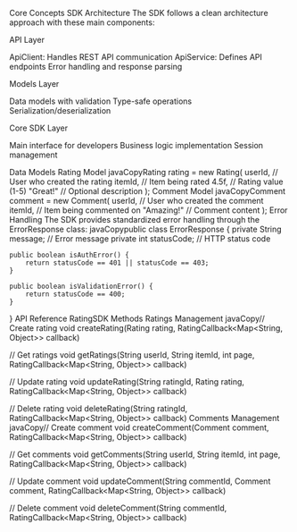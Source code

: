 Core Concepts
SDK Architecture
The SDK follows a clean architecture approach with these main components:

API Layer

ApiClient: Handles REST API communication
ApiService: Defines API endpoints
Error handling and response parsing


Models Layer

Data models with validation
Type-safe operations
Serialization/deserialization


Core SDK Layer

Main interface for developers
Business logic implementation
Session management



Data Models
Rating Model
javaCopyRating rating = new Rating(
userId,    // User who created the rating
itemId,    // Item being rated
4.5f,      // Rating value (1-5)
"Great!"   // Optional description
);
Comment Model
javaCopyComment comment = new Comment(
userId,     // User who created the comment
itemId,     // Item being commented on
"Amazing!"  // Comment content
);
Error Handling
The SDK provides standardized error handling through the ErrorResponse class:
javaCopypublic class ErrorResponse {
private String message;    // Error message
private int statusCode;    // HTTP status code

    public boolean isAuthError() {
        return statusCode == 401 || statusCode == 403;
    }

    public boolean isValidationError() {
        return statusCode == 400;
    }
}
API Reference
RatingSDK Methods
Ratings Management
javaCopy// Create rating
void createRating(Rating rating, RatingCallback<Map<String, Object>> callback)

// Get ratings
void getRatings(String userId, String itemId, int page, RatingCallback<Map<String, Object>> callback)

// Update rating
void updateRating(String ratingId, Rating rating, RatingCallback<Map<String, Object>> callback)

// Delete rating
void deleteRating(String ratingId, RatingCallback<Map<String, Object>> callback)
Comments Management
javaCopy// Create comment
void createComment(Comment comment, RatingCallback<Map<String, Object>> callback)

// Get comments
void getComments(String userId, String itemId, int page, RatingCallback<Map<String, Object>> callback)

// Update comment
void updateComment(String commentId, Comment comment, RatingCallback<Map<String, Object>> callback)

// Delete comment
void deleteComment(String commentId, RatingCallback<Map<String, Object>> callback)

